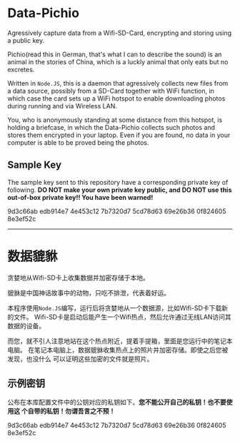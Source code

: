 Data-Pichio
===========

Agressively capture data from a Wifi-SD-Card, encrypting and storing using a
public key.

Pichio(read this in German, that's what I can to describe the sound) is an
animal in the stories of China, which is a luckly animal that only eats but no
excretes.

Written in `Node.JS`, this is a daemon that agressively collects new files from
a data source, possibly from a SD-Card together with WiFi function, in which
case the card sets up a WiFi hotspot to enable downloading photos during
running and via Wireless LAN.

You, who is anonymously standing at some distance from this hotspot, is holding
a briefcase, in which the Data-Pichio collects such photos and stores them
encrypted in your laptop. Even if you are found, no data in your computer is
able to be proved being the photos.

Sample Key
----------

The sample key sent to this repository have a corresponding private key of
following. **DO NOT make your own private key public, and DO NOT use this
out-of-box private key!! You have been warned!**

  9d3c66ab edb914e7 4e453c12 7b7320d7 5cd78d63 69e26b36 0f824605 8e3ef52c 

------------------------------------------------------------------------------

数据貔貅
========

贪婪地从Wifi-SD卡上收集数据并加密存储于本地。

貔貅是中国神话故事中的动物，只吃不排泄，代表着好运。

本程序使用`Node.JS`编写，运行后将贪婪地从一个数据源，比如Wifi-SD卡下载新的文件。
Wifi-SD卡是启动后能产生一个Wifi热点，然后允许通过无线LAN访问其数据的设备。

而您，就不引人注意地站在这个热点附近，提着手提箱，里面是您运行中的笔记本电脑。
在笔记本电脑上，数据貔貅收集热点上的照片并加密存储。即使之后您被发现，也没什么
可以证明这些加密的文件就是照片。

示例密钥
--------

公布在本库配置文件中的公钥对应的私钥如下。**您不能公开自己的私钥！也不要使用这
个自带的私钥！勿谓吾言之不预！**

  9d3c66ab edb914e7 4e453c12 7b7320d7 5cd78d63 69e26b36 0f824605 8e3ef52c 
